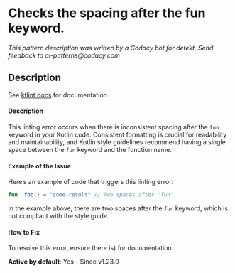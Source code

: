 # Checks the spacing after the fun keyword.

_This pattern description was written by a Codacy bot for detekt. Send feedback to ai-patterns@codacy.com_

## Description

See [ktlint docs](https://pinterest.github.io/ktlint/0.50.0/rules/standard/#fun-keyword-spacing) for documentation.

#### Description
This linting error occurs when there is inconsistent spacing after the `fun` keyword in your Kotlin code. Consistent formatting is crucial for readability and maintainability, and Kotlin style guidelines recommend having a single space between the `fun` keyword and the function name.

#### Example of the Issue
Here’s an example of code that triggers this linting error:

```kotlin
fun  foo() = "some-result" // Two spaces after 'fun'
```

In the example above, there are two spaces after the `fun` keyword, which is not compliant with the style guide.

#### How to Fix
To resolve this error, ensure there is) for documentation.

**Active by default**: Yes - Since v1.23.0 
